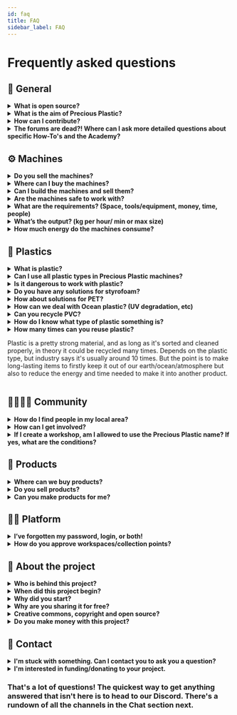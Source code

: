 ```yaml
---
id: faq
title: FAQ
sidebar_label: FAQ
---
```


<style>
:root {
  --highlight: #e1e1e1;
  --links: rgb(131, 206, 235);
  --hover: rgb(131, 206, 235);
}
</style>

# Frequently asked questions

## 💬 General

<details><summary><b>What is open source?</b></summary>
<p>

"Open source" refers to something that people can modify and share - its contents are "open". The term comes from the software industry where *open source* referred to the *source code* being open but now can apply to products, research, design, just about anything that can be collaborative!
</p>
</details>

<details><summary><b>What is the aim of Precious Plastic?</b></summary>
<p>

The aim of Precious Plastic is to provide a global solution to the plastic waste problem. We provide machine plans, product designs, knowledge on plastic and the industry, business models and a full ecosystem that can be adopted by anyone that wants to take the problem into their own hands. Everything we learn and publish online is free and open for anyone to use and modify.
</p>
</details>

<details><summary><b>How can I contribute?</b></summary>
<p>

We'd love you to join our community and become part of the Precious Plastic Universe. Check out the [Universe Explained](https://community.preciousplastic.com/academy/universe/universe) in the Academy. If you'd like to contribute to us financially, you can become a [Patreon](https://www.patreon.com/davehakkens) or visit our [support](https://support.preciousplastic.com) page to find another way to help.
</p>
</details>

<details><summary><b>The forums are dead?! Where can I ask more detailed questions about specific How-To's and the Academy?</b></summary>
<p>

Our Discord is even better than the forums! Check out the Discord channels on the [Chat](https://community.preciousplastic.com/academy/support/chat) section of the Academy. It's juicy!
</p>
</details>


## ⚙️ Machines
<details><summary><b>Do you sell the machines?</b></summary>
<p>

No. We do not sell machines. We prefer that people build them locally or hire a machine shop. Just to make it clear, WE DO NOT SELL MACHINES :)
</p>
</details>

<details><summary><b>Where can I buy the machines?</b></summary>
<p>

You can buy machines or parts on our Bazar or collaborate with machine shops on our Map. Make sure to buy from someone around you to reduce delivery carbon emissions. Check out the [Map](https://community.preciousplastic.com/map) on our community platform, or the Bazar to see what's available locally.
</p>
</details>

<details><summary><b>Can I build the machines and sell them?</b></summary>
<p>

Yes, we would love that. The more people recycling, the better. The profit is all yours my friend!
</p>
</details>

<details><summary><b>Are the machines safe to work with?</b></summary>
<p>

If you make them properly according to our drawings it should be ok. Overall they are safe to work with. However a machine like the shredder can do quite some damage. But you can always customize the machines and make them more safe. Either way, please always watch out!
</p>
</details>

<details><summary><b>What are the requirements? (Space, tools/equipment, money, time, people)</b></summary>
<p>

It's different for every machine, the best place to find this information is in the [Build](https://community.preciousplastic.com/academy/build) section of the Academy. Good luck!
</p>
</details>

<details><summary><b>What’s the output? (kg per hour/ min or max size)</b></summary>
<p>

It's different for every machine, the best place to find this information is in the [Build](https://community.preciousplastic.com/academy/build) section of the Academy. Good luck!
</p>
</details>

<details><summary><b>How much energy do the machines consume?</b></summary>
<p>

You can find all the output technical details on the [starterkit](https://preciousplastic.com/starterkits/showcase/shredder) pages of our website.
</p>
</details>

## 🥤 Plastics

<details><summary><b>What is plastic?</b></summary>
<p>

See the [Plastic](https://community.preciousplastic.com/academy/plastic/basics) section in the Academy.
</p>
</details>

<details><summary><b>Can I use all plastic types in Precious Plastic machines?</b></summary>
<p>

Nope. We usually recommend HDPE (#2), PP (#5), and PS (#6) as the plastic types that work best in the Precious Plastic machines. Ask around the community about other types.  
</p>
</details>

<details><summary><b>Is it dangerous to work with plastic?</b></summary>
<p>

It's not overly dangerous to work with plastic as long as you follow the proper precautions. However, different plastic types have different requirements. Refer to the [Safety and Fumes](https://community.preciousplastic.com/academy/plastic/safety) section of the Academy.
</p>
</details>

<details><summary><b>Do you have any solutions for styrofoam?</b></summary>
<p>

We don't have any great answers for dealing with styrofoam, but here's some [research](https://davehakkens.nl/community/forums/topic/find-a-solution-for-styrofoam-waste-v4/) we did as part of Precious Plastic version 4.
</p>
</details>

<details><summary><b>How about solutions for PET?</b></summary>
<p>

PET is a tricky one. Not recommended for the Precious Plastic machines. We've had some success with PET [rope](https://davehakkens.nl/community/forums/topic/pet-ropes-and-filaments-making-v4/) that you might want to try out.
</p>
</details>

<details><summary><b>How can we deal with Ocean plastic? (UV degradation, etc)</b></summary>
<p>

In 2019 we had a team of Precious Plastic volunteers in the Maldives to research ocean plastic. Check out what they [learned](https://davehakkens.nl/community/forums/topic/ocean-plastic-research/).
</p>
</details>


<details><summary><b>Can you recycle PVC?</b></summary>
<p>

PVC is one of the most dangerous plastics to recycle because of harmful fumes. Please don't try to recycle it in the Precious Plastic machines.
</p>
</details>

<details><summary><b>How do I know what type of plastic something is?</b></summary>
<p>

Hopefully the piece of plastic you're referring to is marked with a number from 1-7. If it is, hooray! You can easily search online or check out our [Basics of Plastic](https://community.preciousplastic.com/academy/plastic/basics) section where go into more detail. If it's not marked, it's a little more difficult. There are techniques such as density testing, infrared testing and burn testing. You can also get to know more about what kinds of plastic are used for common products (for example, chemicals are often stored in HDPE bottles). You can learn about all these topics in the [Nerdy on Plastic](https://community.preciousplastic.com/academy/plastic/nerdy) in the Academy.
</p>
</details>

<details><summary><b>How many times can you reuse plastic?</b><summary>
<p>

Plastic is a pretty strong material, and as long as it's sorted and cleaned properly, in theory it could be recycled many times. Depends on the plastic type, but industry says it's usually around 10 times. But the point is to make long-lasting items to firstly keep it out of our earth/ocean/atmosphere but also to reduce the energy and time needed to make it into another product.
</p>
</details>

## 👨‍👩‍👦‍👦 Community

<details><summary><b>How do I find people in my local area?</b></summary>
<p>

Use the [Map](https://community.preciousplastic.com/map) on the community platform to find people around you!
</p>
</details>

<details><summary><b>How can I get involved?</b></summary>
<p>

We'd love you to join our community and become part of the Precious Plastic Universe. Check out the [Universe Explained](https://community.preciousplastic.com/academy/universe/universe) in the Academy. If you'd like to contribute to us financially, you can support us on [Patreon](https://www.patreon.com/davehakkens).
</p>
</details>

<details><summary><b>If I create a workshop, am I allowed to use the Precious Plastic name? If yes, what are the conditions?</b></summary>
<p>

Yes you are! Check out the branding and style guidelines in the Academy under [Style guides](https://community.preciousplastic.com/academy/universe/branding).
</p>
</details>


## 🏓 Products

<details><summary><b>Where can we buy products?</b></summary>
<p>

You can purchase products from the Precious Plastic community on the [Bazar](https://bazar.preciousplastic.com/).
</p>
</details>

<details><summary><b>Do you sell products?</b></summary>
<p>

No, we don't sell products.
</p>
</details>

<details><summary><b>Can you make products for me?</b></summary>
<p>

No, we can't make products for you. But there are plenty of people that can! Use the [Map](https://community.preciousplastic.com/map) to find a  workspace that you can talk to about making your product.
</p>
</details>

## 👩‍💻 Platform

<details><summary><b>I’ve forgotten my password, login, or both!</b></summary>
<p>

If you've forgotten your password, you can use the "forgot password" link on sign up.
</p>
</details>

<details><summary><b>How do you approve workspaces/collection points?</b></summary>
<p>

We have a small team that will review each new workspace or collection point to make sure they meet the requirements needed to operate within the Precious Plastic universe. This means we can ensure these integral parts of the community are active.
</p>
</details>


## 🏓 About the project

<details><summary><b>Who is behind this project?</b></summary>
<p>

[Dave](https://davehakkens.nl/) Hakkens started Precious Plastic as part of his graduation project in 2012. We've been almost exclusively run by volunteers for the last six years. Check out our team page for each version [here](https://preciousplastic.com/people/version/four).
</p>
</details>

<details><summary><b>When did this project begin?</b></summary>
<p>

Dave started working on Precious Plastic as part of his graduation project in 2012.
</p>
</details>

<details><summary><b>Why did you start?</b></summary>
<p>

After doing some traveling and just seeing the huge amount of plastic waste around, Dave thought we needed small scale solutions to recycle plastic so people could take matters into their own hands.
</p>
</details>

<details><summary><b>Why are you sharing it for free?</b></summary>
<p>

Because we believe that opening up knowledge for free is the fastest way to build effective solutions. Bottom up, grassroots, and community driven.  
</p>
</details>

<details><summary><b>Creative commons, copyright and open source?</b></summary>
<p>

Check out our [open source](https://preciousplastic.com/about/open-source) section for more information. Basically everything we do is open source and you are free to use it! We have a creative commons public license to help protect all of our designs, blueprints, etc.
</p>
</details>

<details><summary><b>Do you make money with this project?</b></summary>
<p>

We are funded through a combination of grants, awards, donations, and the Bazar fees. Sometimes we do event workshops, small production runs, help organizations setup a workspace, or other fun projects that we get funding for.
</p>
</details>

## 💬 Contact

<details><summary><b>I'm stuck with something. Can I contact you to ask you a question?</b></summary>
<p>

The Discord channels are the best places to ask questions and the community is great at answering! A full list of the channels can be found in the [Chat](https://community.preciousplastic.com/academy/support/chat) section of the Academy. If you're a [Patreon](https://www.patreon.com/davehakkens) supporter you can head to the [Patreon Helpdesk](https://discordapp.com/invite/wjVdtGW) on Discord.
</p>
</details>

<details><summary><b>I'm interested in funding/donating to your project.</b></summary>
<p>

Well we'd love to talk to you! Please visit our support[https://support.preciousplastic.com] page and find out how you can help.
</p>
</details>

### That's a lot of questions! The quickest way to get anything answered that isn't here is to head to our Discord. There's a rundown of all the channels in the Chat section next.
